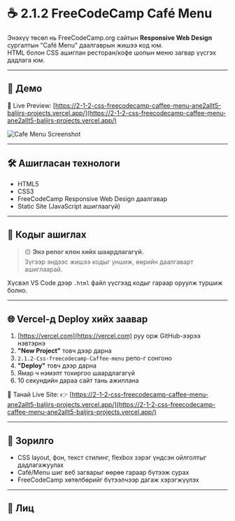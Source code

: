 # ☕ 2.1.2 FreeCodeCamp Café Menu

Энэхүү төсөл нь FreeCodeCamp.org сайтын **Responsive Web Design** сургалтын "Café Menu" даалгаврын жишээ код юм.  
HTML болон CSS ашиглан ресторан/кофе шопын меню загвар үүсгэх дадлага юм.

---

## 📸 Демо

🔗 Live Preview: [https://2-1-2-css-freecodecamp-caffee-menu-ane2allt5-baljirs-projects.vercel.app/](https://2-1-2-css-freecodecamp-caffee-menu-ane2allt5-baljirs-projects.vercel.app/)

![Cafe Menu Screenshot](assets/cafe-menu.png)


---

## 🛠 Ашигласан технологи

- HTML5  
- CSS3  
- FreeCodeCamp Responsive Web Design даалгавар  
- Static Site (JavaScript ашиглаагүй)

---

## 📂 Кодыг ашиглах

> 🟡 **Энэ репог клон хийх шаардлагагүй.**  
> Зүгээр эндээс жишээ кодыг уншиж, өөрийн даалгаварт ашиглаарай.

Хүсвэл VS Code дээр `.html` файл үүсгээд кодыг гараар оруулж туршиж болно.

---

## 🌐 Vercel-д Deploy хийх заавар

1. [https://vercel.com](https://vercel.com) руу орж GitHub-ээрээ нэвтэрнэ  
2. **"New Project"** товч дээр дарна  
3. `2.1.2-Css-freecodecamp-Caffee-menu` репо-г сонгоно  
4. **"Deploy"** товч дээр дарна  
5. Ямар ч нэмэлт тохиргоо шаардлагагүй  
6. 10 секундийн дараа сайт тань ажиллана

🎯 Танай Live Site:
👉 [https://2-1-2-css-freecodecamp-caffee-menu-ane2allt5-baljirs-projects.vercel.app/](https://2-1-2-css-freecodecamp-caffee-menu-ane2allt5-baljirs-projects.vercel.app/)

---

## 🧠 Зорилго

- CSS layout, фон, текст стилинг, flexbox зэрэг үндсэн ойлголтыг дадлагажуулах  
- Café/Menu шиг веб загварыг өөрөө гараар бүтээж сурах  
- FreeCodeCamp хөтөлбөрийг бүтээлчээр дагаж хэрэгжүүлэх

---

## 🪪 Лиц
